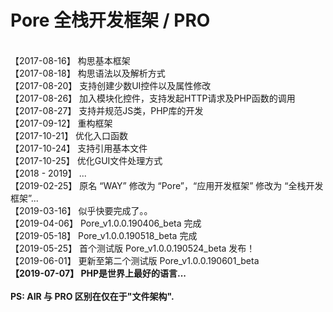 # Pore 全栈开发框架 / PRO
 <br>
【2017-08-16】 构思基本框架 <br>
【2017-08-18】 构思语法以及解析方式 <br>
【2017-08-20】 支持创建少数UI控件以及属性修改 <br>
【2017-08-26】 加入模块化控件，支持发起HTTP请求及PHP函数的调用 <br>
【2017-08-27】 支持并规范JS类，PHP库的开发 <br>
【2017-09-12】 重构框架 <br>
【2017-10-21】 优化入口函数 <br>
【2017-10-24】 支持引用基本文件 <br>
【2017-10-25】 优化GUI文件处理方式 <br>
【2018 - 2019】 ... <br>
【2019-02-25】 原名 “WAY” 修改为 “Pore”，“应用开发框架” 修改为 “全栈开发框架”... <br>
【2019-03-16】 似乎快要完成了。。 <br>
【2019-04-06】 Pore_v1.0.0.190406_beta 完成 <br>
【2019-05-18】 Pore_v1.0.0.190518_beta 完成 <br>
【2019-05-25】 首个测试版 Pore_v1.0.0.190524_beta 发布！ <br>
【2019-06-01】 更新至第二个测试版 Pore_v1.0.0.190601_beta <br>
<b>【2019-07-07】 PHP是世界上最好的语言... <br></b>
<br>
<b>PS: AIR 与 PRO 区别在仅在于"文件架构".</b><br>
